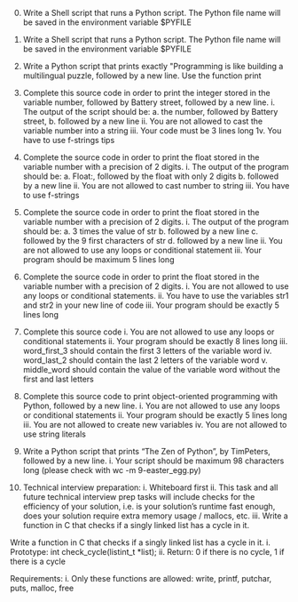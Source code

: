 0. Write a Shell script that runs a Python script.
The Python file name will be saved in the environment variable $PYFILE

1. Write a Shell script that runs a Python script.
The Python file name will be saved in the environment variable $PYFILE

2. Write a Python script that prints exactly "Programming is like building a multilingual puzzle, followed by a new line.
Use the function print

3. Complete this source code in order to print the integer stored in the variable number, followed by Battery street, followed by a new line.
	i. The output of the script should be:
		a. the number, followed by Battery street,
		b. followed by a new line
	ii. You are not allowed to cast the variable number into a string
	iii. Your code must be 3 lines long
	1v. You have to use f-strings tips

4. Complete the source code in order to print the float stored in the variable number with a precision of 2 digits.
	i. The output of the program should be:
		a. Float:, followed by the float with only 2 digits
		b. followed by a new line
	ii. You are not allowed to cast number to string
	iii. You have to use f-strings

5. Complete the source code in order to print the float stored in the variable number with a precision of 2 digits.
	i. The output of the program should be:
		a. 3 times the value of str
		b. followed by a new line
		c. followed by the 9 first characters of str
		d. followed by a new line
	ii. You are not allowed to use any loops or conditional statement
	iii. Your program should be maximum 5 lines long

6. Complete the source code in order to print the float stored in the variable number with a precision of 2 digits.
	i. You are not allowed to use any loops or conditional statements.
	ii. You have to use the variables str1 and str2 in your new line of code
	iii. Your program should be exactly 5 lines long

7. Complete this source code
	i. You are not allowed to use any loops or conditional statements
	ii. Your program should be exactly 8 lines long
	iii. word_first_3 should contain the first 3 letters of the variable word
	iv. word_last_2 should contain the last 2 letters of the variable word
	v. middle_word should contain the value of the variable word without the first and last letters

8. Complete this source code to print object-oriented programming with Python, followed by a new line.
	i. You are not allowed to use any loops or conditional statements
	ii. Your program should be exactly 5 lines long
	iii. You are not allowed to create new variables
	iv. You are not allowed to use string literals

9. Write a Python script that prints “The Zen of Python”, by TimPeters, followed by a new line.
	i. Your script should be maximum 98 characters long (please check with wc -m 9-easter_egg.py)

10. Technical interview preparation:
	i. Whiteboard first
	ii. This task and all future technical interview prep tasks will include checks for the efficiency of your solution, i.e. is your solution’s runtime fast enough, does your solution require extra memory usage / mallocs, etc.
	iii. Write a function in C that checks if a singly linked list has a cycle in it.

Write a function in C that checks if a singly linked list has a cycle in it.
	i. Prototype: int check_cycle(listint_t *list);
	ii. Return: 0 if there is no cycle, 1 if there is a cycle

Requirements:
	i. Only these functions are allowed: write, printf, putchar, puts, malloc, free